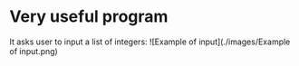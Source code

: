 # Very useful program

It asks user to input a list of integers:
![Example of input](./images/Example of input.png)
